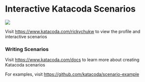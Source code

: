 # Interactive Katacoda Scenarios

[![](http://shields.katacoda.com/katacoda/rickychukw/count.svg)](https://www.katacoda.com/rickychukw "Get your profile on Katacoda.com")

Visit https://www.katacoda.com/rickychukw to view the profile and interactive scenarios

### Writing Scenarios
Visit https://www.katacoda.com/docs to learn more about creating Katacoda scenarios

For examples, visit https://github.com/katacoda/scenario-example
